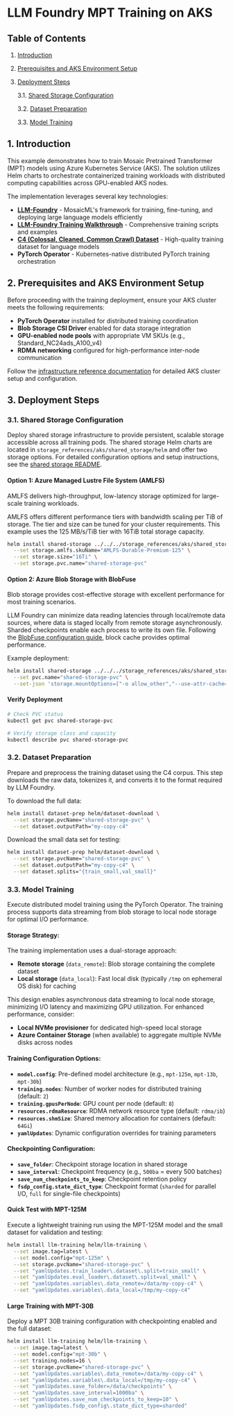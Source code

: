 # LLM Foundry MPT Training on AKS

## Table of Contents

1. [Introduction](#1-introduction)
2. [Prerequisites and AKS Environment Setup](#2-prerequisites-and-aks-environment-setup)
3. [Deployment Steps](#3-deployment-steps)
   
   3.1. [Shared Storage Configuration](#31-shared-storage-configuration)
   
   3.2. [Dataset Preparation](#32-dataset-preparation)
   
   3.3. [Model Training](#33-model-training)

## 1. Introduction

This example demonstrates how to train Mosaic Pretrained Transformer (MPT) models using Azure Kubernetes Service (AKS). The solution utilizes Helm charts to orchestrate containerized training workloads with distributed computing capabilities across GPU-enabled AKS nodes.

The implementation leverages several key technologies:

- **[LLM-Foundry](https://github.com/mosaicml/llm-foundry)** - MosaicML's framework for training, fine-tuning, and deploying large language models efficiently
- **[LLM-Foundry Training Walkthrough](https://github.com/mosaicml/llm-foundry/tree/main/scripts/train)** - Comprehensive training scripts and examples
- **[C4 (Colossal, Cleaned, Common Crawl) Dataset](https://huggingface.co/datasets/allenai/c4)** - High-quality training dataset for language models
- **PyTorch Operator** - Kubernetes-native distributed PyTorch training orchestration

## 2. Prerequisites and AKS Environment Setup

Before proceeding with the training deployment, ensure your AKS cluster meets the following requirements:

- **PyTorch Operator** installed for distributed training coordination
- **Blob Storage CSI Driver** enabled for data storage integration  
- **GPU-enabled node pools** with appropriate VM SKUs (e.g., Standard_NC24ads_A100_v4)
- **RDMA networking** configured for high-performance inter-node communication

Follow the [infrastructure reference documentation](../../../infrastructure_references/aks/README.md) for detailed AKS cluster setup and configuration.

## 3. Deployment Steps

### 3.1. Shared Storage Configuration

Deploy shared storage infrastructure to provide persistent, scalable storage accessible across all training pods. The shared storage Helm charts are located in `storage_references/aks/shared_storage/helm` and offer two storage options. For detailed configuration options and setup instructions, see the [shared storage README](../../../storage_references/aks/shared_storage/README.md).

#### Option 1: Azure Managed Lustre File System (AMLFS)

AMLFS delivers high-throughput, low-latency storage optimized for large-scale training workloads. 

AMLFS offers different performance tiers with bandwidth scaling per TiB of storage. The tier and size can be tuned for your cluster requirements. This example uses the 125 MB/s/TiB tier with 16TiB total storage capacity.

```bash
helm install shared-storage ../../../storage_references/aks/shared_storage/helm/amlfs-shared-storage \
  --set storage.amlfs.skuName="AMLFS-Durable-Premium-125" \
  --set storage.size="16Ti" \
  --set storage.pvc.name="shared-storage-pvc"
```

#### Option 2: Azure Blob Storage with BlobFuse

Blob storage provides cost-effective storage with excellent performance for most training scenarios.

LLM Foundry can minimize data reading latencies through local/remote data sources, where data is staged locally from remote storage asynchronously. Sharded checkpoints enable each process to write its own file. Following the [BlobFuse configuration guide](https://github.com/Azure/azure-storage-fuse?tab=readme-ov-file#config-guide), block cache provides optimal performance.

Example deployment:

```bash
helm install shared-storage ../../../storage_references/aks/shared_storage/helm/blob-shared-storage \
  --set pvc.name="shared-storage-pvc" \
  --set-json 'storage.mountOptions=["-o allow_other","--use-attr-cache=true","--cancel-list-on-mount-seconds=10","-o attr_timeout=120","-o entry_timeout=120","-o negative_timeout=120","--log-level=LOG_WARNING","--file-cache-timeout-in-seconds=120","--block-cache","--block-cache-block-size=32","--block-cache-parallelism=80"]'
```

#### Verify Deployment

```bash
# Check PVC status
kubectl get pvc shared-storage-pvc

# Verify storage class and capacity
kubectl describe pvc shared-storage-pvc
``` 

### 3.2. Dataset Preparation

Prepare and preprocess the training dataset using the C4 corpus. This step downloads the raw data, tokenizes it, and converts it to the format required by LLM Foundry.

To download the full data:

```bash
helm install dataset-prep helm/dataset-download \
  --set storage.pvcName="shared-storage-pvc" \
  --set dataset.outputPath="my-copy-c4"
```

Download the small data set for testing:

```bash
helm install dataset-prep helm/dataset-download \
  --set storage.pvcName="shared-storage-pvc" \
  --set dataset.outputPath="my-copy-c4" \
  --set dataset.splits="{train_small,val_small}"
```

### 3.3. Model Training

Execute distributed model training using the PyTorch Operator. The training process supports data streaming from blob storage to local node storage for optimal I/O performance.

#### Storage Strategy:

The training implementation uses a dual-storage approach:
- **Remote storage** (`data_remote`): Blob storage containing the complete dataset
- **Local storage** (`data_local`): Fast local disk (typically `/tmp` on ephemeral OS disk) for caching

This design enables asynchronous data streaming to local node storage, minimizing I/O latency and maximizing GPU utilization. For enhanced performance, consider:
- **Local NVMe provisioner** for dedicated high-speed local storage
- **Azure Container Storage** (when available) to aggregate multiple NVMe disks across nodes

#### Training Configuration Options:

- **`model.config`**: Pre-defined model architecture (e.g., `mpt-125m`, `mpt-13b`, `mpt-30b`)
- **`training.nodes`**: Number of worker nodes for distributed training (default: `2`)
- **`training.gpusPerNode`**: GPU count per node (default: `8`)
- **`resources.rdmaResource`**: RDMA network resource type (default: `rdma/ib`)
- **`resources.shmSize`**: Shared memory allocation for containers (default: `64Gi`)
- **`yamlUpdates`**: Dynamic configuration overrides for training parameters

#### Checkpointing Configuration:

- **`save_folder`**: Checkpoint storage location in shared storage
- **`save_interval`**: Checkpoint frequency (e.g., `500ba` = every 500 batches)
- **`save_num_checkpoints_to_keep`**: Checkpoint retention policy
- **`fsdp_config.state_dict_type`**: Checkpoint format (`sharded` for parallel I/O, `full` for single-file checkpoints)

#### Quick Test with MPT-125M

Execute a lightweight training run using the MPT-125M model and the small dataset for validation and testing:

```bash
helm install llm-training helm/llm-training \
  --set image.tag=latest \
  --set model.config="mpt-125m" \
  --set storage.pvcName="shared-storage-pvc" \
  --set "yamlUpdates.train_loader\.dataset\.split=train_small" \
  --set "yamlUpdates.eval_loader\.dataset\.split=val_small" \
  --set "yamlUpdates.variables\.data_remote=/data/my-copy-c4" \
  --set "yamlUpdates.variables\.data_local=/tmp/my-copy-c4"
```

#### Large Training with MPT-30B

Deploy a MPT 30B training configuration with checkpointing enabled and the full dataset:

```bash
helm install llm-training helm/llm-training \
  --set image.tag=latest \
  --set model.config="mpt-30b" \
  --set training.nodes=16 \
  --set storage.pvcName="shared-storage-pvc" \
  --set "yamlUpdates.variables\.data_remote=/data/my-copy-c4" \
  --set "yamlUpdates.variables\.data_local=/tmp/my-copy-c4" \
  --set "yamlUpdates.save_folder=/data/checkpoints" \
  --set "yamlUpdates.save_interval=1000ba" \
  --set "yamlUpdates.save_num_checkpoints_to_keep=10" \
  --set "yamlUpdates.fsdp_config\.state_dict_type=sharded"
```


